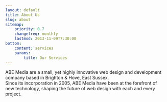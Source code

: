 ```yaml
---
layout: default
title: About Us
slug: about
sitemap:
    priority: 0.7
    changefreq: monthly
    lastmod: 2013-11-09T7:30:00
bottom:
    content: services
    params:
        title: Our Services
---
```

ABE Media are a small, yet highly innovative web design and development company based in Brighton & Hove, East Sussex.  
Since its incorporation in 2005, ABE Media have been at the forefront of new technology, shaping the future of web design with each and every project.
